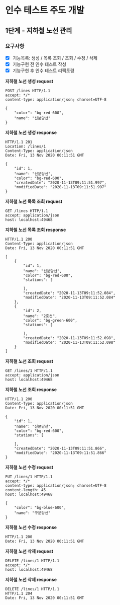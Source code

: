 # 인수 테스트 주도 개발
## 1단계 - 지하철 노선 관리

### 요구사항
- [x] 기능목록: 생성 / 목록 조회 / 조회 / 수정 / 삭제
- [x] 기능구현 전 인수 테스트 작성
- [x] 기능구현 후 인수 테스트 리팩토링

**지하철 노선 생성 request**
```http request
POST /lines HTTP/1.1
accept: */*
content-type: application/json; charset=UTF-8

{
    "color": "bg-red-600",
    "name": "신분당선"
}
```

**지하철 노선 생성 response**
```http request
HTTP/1.1 201
Location: /lines/1
Content-Type: application/json
Date: Fri, 13 Nov 2020 00:11:51 GMT

{
    "id": 1,
    "name": "신분당선",
    "color": "bg-red-600",
    "createdDate": "2020-11-13T09:11:51.997",
    "modifiedDate": "2020-11-13T09:11:51.997"
}
```

**지하철 노선 목록 조회 request**
```http request
GET /lines HTTP/1.1
accept: application/json
host: localhost:49468
```

**지하철 노선 목록 조회 response**
```http request
HTTP/1.1 200
Content-Type: application/json
Date: Fri, 13 Nov 2020 00:11:51 GMT

[
    {
        "id": 1,
        "name": "신분당선",
        "color": "bg-red-600",
        "stations": [
            
        ],
        "createdDate": "2020-11-13T09:11:52.084",
        "modifiedDate": "2020-11-13T09:11:52.084"
    },
    {
        "id": 2,
        "name": "2호선",
        "color": "bg-green-600",
        "stations": [
            
        ],
        "createdDate": "2020-11-13T09:11:52.098",
        "modifiedDate": "2020-11-13T09:11:52.098"
    }
]
```

**지하철 노선 조회 request**
```http request
GET /lines/1 HTTP/1.1
accept: application/json
host: localhost:49468
```

**지하철 노선 조회 response**
```http request
HTTP/1.1 200 
Content-Type: application/json
Date: Fri, 13 Nov 2020 00:11:51 GMT

{
    "id": 1,
    "name": "신분당선",
    "color": "bg-red-600",
    "stations": [
        
    ],
    "createdDate": "2020-11-13T09:11:51.866",
    "modifiedDate": "2020-11-13T09:11:51.866"
}
```

**지하철 노선 수정 request**
```http request
PUT /lines/1 HTTP/1.1
accept: */*
content-type: application/json; charset=UTF-8
content-length: 45
host: localhost:49468

{
    "color": "bg-blue-600",
    "name": "구분당선"
}
```

**지하철 노선 수정 response**
```http request
HTTP/1.1 200 
Date: Fri, 13 Nov 2020 00:11:51 GMT
```

**지하철 노선 삭제 request**
```http request
DELETE /lines/1 HTTP/1.1
accept: */*
host: localhost:49468
```

**지하철 노선 삭제 response**
```http request
DELETE /lines/1 HTTP/1.1
HTTP/1.1 204 
Date: Fri, 13 Nov 2020 00:11:51 GMT
```
